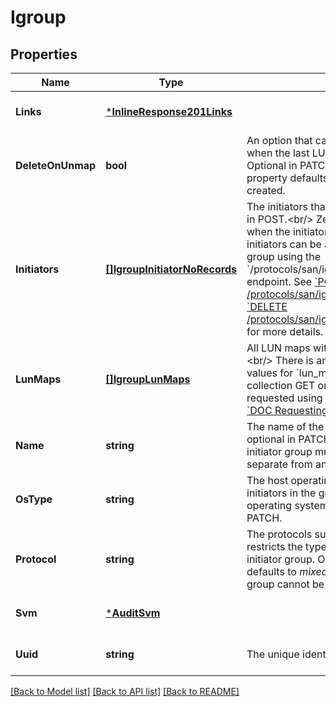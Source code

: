 # Igroup

## Properties
Name | Type | Description | Notes
------------ | ------------- | ------------- | -------------
**Links** | [***InlineResponse201Links**](inline_response_201__links.md) |  | [optional] [default to null]
**DeleteOnUnmap** | **bool** | An option that causes the initiator group to be deleted when the last LUN map associated with it is deleted. Optional in PATCH only; not available in POST. This property defaults to _false_ when the initiator group is created.  | [optional] [default to null]
**Initiators** | [**[]IgroupInitiatorNoRecords**](igroup_initiator_no_records.md) | The initiators that are members of the group. Optional in POST.&lt;br/&gt; Zero or more initiators can be supplied when the initiator group is created. After creation, initiators can be added or removed from the initiator group using the &#x60;/protocols/san/igroups/{igroup.uuid}/initiators&#x60; endpoint. See [&#x60;POST /protocols/san/igroups/{igroup.uuid}/initiators&#x60;](#/SAN/igroup_initiator_create) and [&#x60;DELETE /protocols/san/igroups/{igroup.uuid}/initiators/{name}&#x60;](#/SAN/igroup_initiator_delete) for more details.  | [optional] [default to null]
**LunMaps** | [**[]IgroupLunMaps**](igroup_lun_maps.md) | All LUN maps with which the initiator is associated.&lt;br/&gt; There is an added cost to retrieving property values for &#x60;lun_maps&#x60;. They not populated for either a collection GET or an instance GET unless explicitly requested using the &#x60;fields&#x60; query parameter. See [&#x60;DOC Requesting specific fields&#x60;](#docs-docs-Requesting-specific-fields) to learn more.  | [optional] [default to null]
**Name** | **string** | The name of the initiator group. Required in POST; optional in PATCH.&lt;br/&gt; Note that renaming an initiator group must be done in a PATCH request separate from any other modifications.  | [optional] [default to null]
**OsType** | **string** | The host operating system of the initiator group. All initiators in the group should be hosts of the same operating system. Required in POST; optional in PATCH.  | [optional] [default to null]
**Protocol** | **string** | The protocols supported by the initiator group. This restricts the type of initiators that can be added to the initiator group. Optional in POST; if not supplied, this defaults to _mixed_.&lt;br/&gt; The protocol of an initiator group cannot be changed after creation of the group.  | [optional] [default to null]
**Svm** | [***AuditSvm**](audit_svm.md) |  | [optional] [default to null]
**Uuid** | **string** | The unique identifier of the initiator group.  | [optional] [default to null]

[[Back to Model list]](../README.md#documentation-for-models) [[Back to API list]](../README.md#documentation-for-api-endpoints) [[Back to README]](../README.md)


